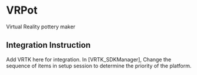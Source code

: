 # VRPot
Virtual Reality pottery maker

## Integration Instruction
Add VRTK here for integration.
In [VRTK_SDKManager],
Change the sequence of items in setup session to determine the priority of the platform.